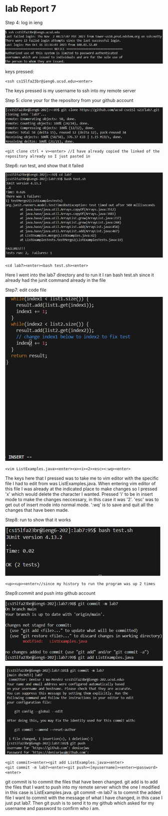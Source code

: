 lab Report 7 
================
Step 4: log in ieng

![Image](labReport7/step4.png)

keys pressed: 

~~~
<ssh cs15lfa23br@ieng6.ucsd.edu><enter>
~~~

The keys pressed is my username to ssh into my remote server

Step 5: clone your for the repository from your github account

![Image](labReport7/step5.png)

~~~
<git clone ctrl + v><enter> //I have already copied the linked of the repository already so I just pasted in
~~~

Step6: run test, and show that it failed

![Image](labReport7/step6.png)

~~~
<cd lab7><enter><bash test.sh><enter>
~~~

Here I went into the lab7 directory and to run it I ran bash test.sh since it already had the junit command already in the file

Step7: edit code file

![Image](labReport7/step7.png)

~~~
<vim ListExamples.java><enter><x><i><2><esc><:wq><enter>
~~~

The keys here that I pressed was to take me to vim editor with the specific file I had to edit from was ListExamples.java. When entering vim editor of this file I was already at the indicated place to make changes so I pressed 'x' which would delete the character I wanted. Pressed 'i' to be in insert mode to make the changes neccessary, in this case it was '2'. 'esc' was to get out of insert mode into normal mode. ':wq' is to save and quit all the changes that have been made. 

Step8: run to show that it works

![Image](labReport7/step8.png)

~~~
<up><up><enter>//since my history to run the program was up 2 times
~~~

Step9:commit and push into github account

![Image](labReport7/step9p1.png)

![Image](labReport7/step9p2.png)

~~~
<git commit><enter><git add ListExamples.java><enter>
<git commit -m lab7><enter><git push><[myusername]><enter><password><enter>
~~~

git commit is to commit the files that have been changed. git add is to add the files that I want to push into my remote server which the one I modified in this case is ListExamples.java. git commit -m lab7 is to commit the added file I want to commit with the message of what I have changed, in this case I just put lab7. Then git push is to send it to my github which asked for my username and password to confirm who i am.
